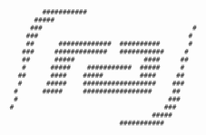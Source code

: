 <pre>
<!-- markdownlint-capture -->
<!-- markdownlint-disable no-trailing-spaces no-multiple-blanks line-length -->
<code>
                                                                                                 
                                                                                                 
                                                                                                 
               ###########                                                                       
             #####                                                                               
            ###                                     #                                            
           ###                                     #                                             
           ##      #############  ##########       #                                             
          ###     #############   ###########     #                                              
          ##      #####                 ####     ##                                              
          #      #####    ###########  #####     #                           <a href="https://radio-aktywne.github.io/docs">RADIO AKTYWNE</a>       
         ##      ####    #####         ####     ##                                               
         #      #####    ##################    ###                                               
        #      #####     #################     ##                                                
        #                                     ###                                                
       #                                     ###                                                 
                                          #####                                                  
                                  ###########                                                    
                                                                                                 
                                                                                                 
                                                                                                 
</code>
<!-- markdownlint-restore -->
</pre>
